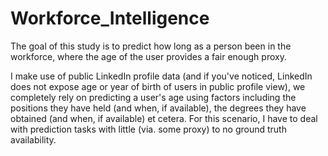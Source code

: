 # Workforce_Intelligence

The goal of this study is to predict how long as a person been in the workforce, where the age of the user provides a fair enough proxy.

I make use of public LinkedIn profile data (and if you've noticed, LinkedIn does not expose age or year of birth of users in public profile view), 
we completely rely on predicting a user's age using factors including the positions they have held (and when, if available), the degrees they have 
obtained (and when, if available) et cetera. For this scenario, I have to deal with prediction tasks with little (via. some proxy) to no ground truth 
availability.

